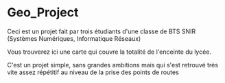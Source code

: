 # Geo_Project
Ceci est un projet fait par trois étudiants d'une classe de BTS SNIR (Systèmes Numériques, Informatique Réseaux)

Vous trouverez ici une carte qui couvre la totalité de l'enceinte du lycée.

C'est un projet simple, sans grandes ambitions mais qui s'est retrouvé très vite
assez répétitif au niveau de la prise des points de routes
